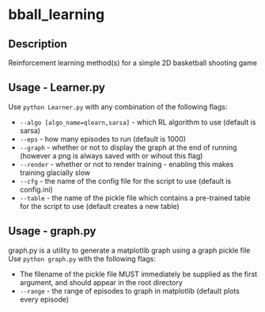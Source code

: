 # bball_learning
## Description
Reinforcement learning method(s) for a simple 2D basketball shooting game

## Usage - Learner.py
Use `python Learner.py` with any combination of the following flags:
* `--algo [algo_name=qlearn,sarsa]` - which RL algorithm to use (default is sarsa)
* `--eps` - how many episodes to run (default is 1000)
* `--graph` - whether or not to display the graph at the end of running (however a png is always saved with or wihout this flag)
* `--render` - whether or not to render training - enabling this makes training glacially slow
* `--cfg` - the name of the config file for the script to use (default is config.ini)
* `--table` - the name of the pickle file which contains a pre-trained table for the script to use (default creates a new table)

## Usage - graph.py
graph.py is a utility to generate a matplotlib graph using a graph pickle file
Use `python graph.py` with the following flags:
* The filename of the pickle file MUST immediately be supplied as the first argument, and should appear in the root directory
* `--range` - the range of episodes to graph in matplotlib (default plots every episode)
